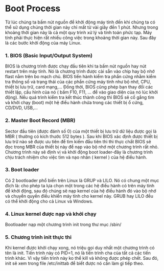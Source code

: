 # Boot Process
Từ lúc chúng ta bấm nút nguồn để khởi động máy tính đến khi chúng ta có thể sử dụng chúng thời gian này chỉ mất từ vài giây đến 1 phút. Nhưng trong khoảng thời gian này là cả một quy trình xử lý và tính toán phức tạp. Máy tính phải thực hiện rất nhiều công việc trong khoảng thời gian này.
Sau đây là các bước khởi động của máy Linux.
### 1. BIOS (Basic Input/Output System)
BIOS là chương trình được chạy đầu tiên khi ta bấm nút nguồn hay nút restart trên máy tính. Nó là chương trình được cài sẵn vào chip hay bộ nhớ flast nằm trên bo mạch chủ.
BIOS tiến hành kiểm tra phần cứng nhằm kiểm tra thông số và trạng thái của các phần cứng máy tính như bộ nhớ, CPU, thiết bị lưu trữ, card mạng,... Đồng thời, BIOS cũng phép bạn thay đổi các thiết lập, cấu hình của nó ( bấm F10, F11, ... để vào giao diện của nó lúc khởi động).
Nếu quá trình kiểm tra kết thúc thành công thì BIOS sẽ cố gắng tìm và khởi chạy (boot) một hệ điều hành chứa trong các thiết bị ổ cứng, CD/DVD, USB,...
### 2. Master Boot Record (MBR)
Sector đầu tiên (được đánh số 0) của một thiết bị lưu trữ dữ liệu được gọi là MBR ( thường có kích thước 512 bytes ). Sau khi BIOS xác định được thiết bị lưu trữ nào sẽ được ưu tiên để tìm kiếm đầu tiên thì thì thực chất BIOS sẽ đọc trong MBR của thiết bị này để nạp vào bộ nhớ một chương trình rất nhỏ. Chương trình này sẽ định vị và khởi động boot loader-đây là chương trình chịu trách nhiệm cho việc tìm và nạo nhân ( kernel ) của hệ điều hành.
### 3. Boot loader
Có 2 bootloader phổ biến trên Linux là GRUP và LILO. Nó có chung một mục đích là: cho phép ta lựa chọn một trong các hệ điều hành có trên máy tính để khởi động, sau đó chúng sẽ nạp kernel của hệ điều hành đó vào bộ nhớ và chuyển quyền điều khiển máy tính cho kernel này.
GRUB hay LILO đều có thể khởi động cho cả Linux và Windows.
### 4. Linux kernel được nạp và khởi chạy
Bootloader nạp một chương trình init trong thư mục /sbin/
### 5. Chương trình init thực thi
Khi kernel được khởi chạy xong, nó triệu gọi duy nhất một chương trình có tên là init. Tiến trình này có PID=1, nó là tiến trình cha của tất cả các tiến trình khác. Vì vậy tiến trình này ko thể kill và không được phép chết.
Sau đó, init sẽ xem trong file /etc/inittab để biết được nó cần làm gì tiếp theo. 